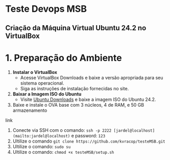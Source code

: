 # Teste Devops MSB

## Criação da Máquina Virtual Ubuntu 24.2 no VirtualBox

# 1. **Preparação do Ambiente**

1. **Instalar o VirtualBox**
    - Acesse VirtualBox Downloads e baixe a versão apropriada para seu sistema operacional.
    - Siga as instruções de instalação fornecidas no site.
2. **Baixar a Imagem ISO do Ubuntu**
    - Visite [Ubuntu Downloads](https://ubuntu.com/download/desktop) e baixe a imagem ISO do Ubuntu 24.2.
3. Baixe  e instale o OVA base com 3 núcleos, 4 de RAM, e 50 GB armazenamento

link

1. Conecte via SSH com o comando: `ssh -p 2222 [jardel@localhost](mailto:jardel@localhost)` e password: `123`
2. Ultilize o comando `git clone https://github.com/kvracop/testeMSB.git` 
3. Ultilize o comando: `sudo su`
4. Ultilize o comando: `chmod +x testeMSB/setup.sh`

